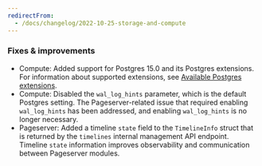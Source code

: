 ```yaml
---
redirectFrom:
  - /docs/changelog/2022-10-25-storage-and-compute
---
```


### Fixes & improvements

- Compute: Added support for Postgres 15.0 and its Postgres extensions.
For information about supported extensions, see [Available Postgres extensions](/docs/extensions/pg-extensions).
- Compute: Disabled the `wal_log_hints` parameter, which is the default Postgres setting. The Pageserver-related issue that required enabling `wal_log_hints` has been addressed, and enabling `wal_log_hints` is no longer necessary.
- Pageserver: Added a timeline `state` field to the `TimelineInfo` struct that is returned by the `timelines` internal management API endpoint. Timeline `state` information improves observability and communication between Pageserver modules.
